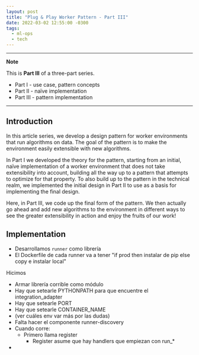 ```yaml
---
layout: post
title: "Plug & Play Worker Pattern - Part III"
date: 2022-03-02 12:55:00 -0300
tags:
  - ml-ops
  - tech
---
```

---
**Note**

This is **Part III** of a three-part series.

- Part I - use case, pattern concepts
- Part II - naïve implementation
- Part III - pattern implementation

---

## Introduction

In this article series, we develop a design pattern for worker environments that run algorithms on data. The goal of the pattern is to make the environment easily extensible with new algorithms.

In Part I we developed the theory for the pattern, starting from an initial, naïve implementation of a worker environment that does not take extensibility into account, building all the way up to a pattern that attempts to optimize for that property. To also build up to the pattern in the technical realm, we implemented the initial design in Part II to use as a basis for implementing the final design. 

Here, in Part III, we code up the final form of the pattern. We then actually go ahead and add new algorithms to the environment in different ways to see the greater extensibility in action and enjoy the fruits of our work!

## Implementation 

- Desarrollamos `runner` como librería
- El Dockerfile de cada runner va a tener "if prod then instalar de pip else copy e instalar local"

Hicimos
- Armar librería corrible como módulo
- Hay que setearle PYTHONPATH para que encuentre el integration_adapter
- Hay que setearle PORT
- Hay que setearle CONTAINER_NAME
- (ver cuáles env var más por las dudas)
- Falta hacer el componente runner-discovery
- Cuando corre:
    - Primero llama register
        - Register asume que hay handlers que empiezan con run_*
- 
